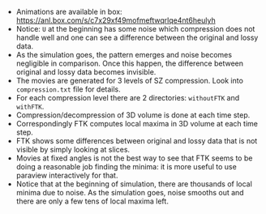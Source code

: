 * Animations are available in box:  https://anl.box.com/s/c7x29xf49mofmeftwqrlqe4nt6heulyh
* Notice: `U` at the beginning has some noise which compression does not handle well and one can see a difference between the original and lossy data.
* As the simulation goes, the pattern emerges and noise becomes negligible in comparison. Once this happen, the difference between original and lossy data becomes invisible.
* The movies are generated for 3 levels of SZ compression. Look into `compression.txt` file for details.
* For each compression level there are 2 directories: `withoutFTK` and `withFTK`.
* Compression/decompression of 3D volume is done at each time step.
* Correspondingly FTK computes local maxima in 3D volume at each time step.
* FTK shows some differences between original and lossy data that is not visible by simply looking at slices.
* Movies at fixed angles is not the best way to see that FTK seems to be doing a reasonable job finding the minima: it is more useful to use paraview interactively for that.
* Notice that at the beginning of simulation, there are thousands of local minima due to noise. As the simulation goes, noise smooths out and there are only a few tens of
  local maxima left.
